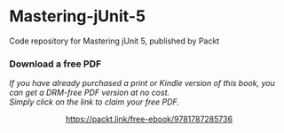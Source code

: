 # Mastering-jUnit-5
Code repository for Mastering jUnit 5, published by Packt
### Download a free PDF

 <i>If you have already purchased a print or Kindle version of this book, you can get a DRM-free PDF version at no cost.<br>Simply click on the link to claim your free PDF.</i>
<p align="center"> <a href="https://packt.link/free-ebook/9781787285736">https://packt.link/free-ebook/9781787285736 </a> </p>